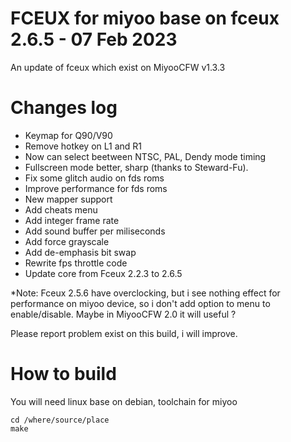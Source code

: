 # FCEUX for miyoo base on fceux 2.6.5 - 07 Feb 2023

An update of fceux which exist on MiyooCFW v1.3.3

# Changes log
- Keymap for Q90/V90
- Remove hotkey on L1 and R1
- Now can select beetween NTSC, PAL, Dendy mode timing
- Fullscreen mode better, sharp (thanks to Steward-Fu).
- Fix some glitch audio on fds roms
- Improve performance for fds roms
- New mapper support
- Add cheats menu
- Add integer frame rate
- Add sound buffer per miliseconds
- Add force grayscale
- Add de-emphasis bit swap
- Rewrite fps throttle code
- Update core from Fceux 2.2.3 to 2.6.5

*Note: Fceux 2.5.6 have overclocking, but i see nothing effect for performance on miyoo device, so i don't add option to menu to enable/disable. Maybe in MiyooCFW 2.0 it will useful ?

Please report problem exist on this build, i will improve.

# How to build
You will need linux base on debian, toolchain for miyoo

```
cd /where/source/place
make

```

